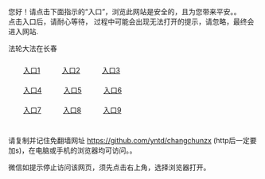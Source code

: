 您好！请点击下面指示的“入口”，浏览此网站是安全的，且为您带来平安。。 <br/>
点击入口后，请耐心等待， 过程中可能会出现无法打开的提示，请忽略，最终会进入网站. </br>

法轮大法在长春<br/>
<div style="padding:10px"><a style="margin:20px" target="_blank" href="https://d2mnkv58h6n4it.cloudfront.net/2Qpsp?evzehu" id="ccLink1" rel="nofollow">入口1</a> <a target="_blank" style="margin:20px" href="https://d3ga8jckmw64de.cloudfront.net/2Qpsp?tcrasyd" id="ccLink2" rel="nofollow">入口2</a> <a style="margin:20px" target="_blank" href="https://d1kgti2fld5l6q.cloudfront.net/2Qpsp?qkpoxife" id="ccLink3" rel="nofollow">入口3</a></div>

<div style="padding:10px" ><a style="margin:20px" target="_blank" href="https://d2mnkv58h6n4it.cloudfront.net/2Qpsp?evzehu" id="ccLink4" rel="nofollow">入口4</a> <a style="margin:20px" href="https://d3ga8jckmw64de.cloudfront.net/2Qpsp?tcrasyd" target="_blank" id="ccLink5" rel="nofollow">入口5</a> <a style="margin:20px" href="https://d1kgti2fld5l6q.cloudfront.net/2Qpsp?qkpoxife" target="_blank" id="ccLink6" rel="nofollow">入口6</a></div>

<div style="padding:10px"><a style="margin:20px" target="_blank" href="https://d2mnkv58h6n4it.cloudfront.net/2Qpsp?evzehu" id="ccLink7" rel="nofollow">入口7</a> <a style="margin:20px" href="https://d3ga8jckmw64de.cloudfront.net/2Qpsp?tcrasyd" target="_blank" id="ccLink8" rel="nofollow">入口8</a> <a style="margin:20px" target="_blank" href="https://d1kgti2fld5l6q.cloudfront.net/2Qpsp?qkpoxife" id="ccLink9" rel="nofollow">入口9</a></div>

<br/>



请复制并记住免翻墙网址 https://github.com/yntd/changchunzx (http后一定要加s)，在电脑或手机的浏览器均可访问。。<br/>

微信如提示停止访问该网页，须先点击右上角，选择浏览器打开。
